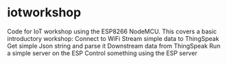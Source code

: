 # iotworkshop
Code for IoT workshop using the ESP8266 NodeMCU. This covers a basic introductory workshop:
Connect to WiFi
Stream simple data to ThingSpeak
Get simple Json string and parse it
Downstream data from ThingSpeak
Run a simple server on the ESP
Control something using the ESP server
